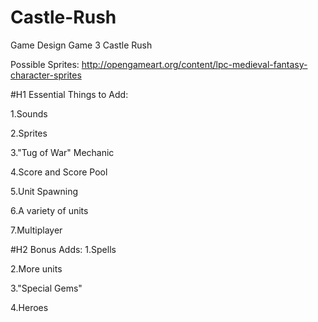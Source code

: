 # Castle-Rush
Game Design Game 3 Castle Rush

Possible Sprites: http://opengameart.org/content/lpc-medieval-fantasy-character-sprites


#H1 Essential Things to Add:

1.Sounds

2.Sprites

3."Tug of War" Mechanic

4.Score and Score Pool

5.Unit Spawning

6.A variety of units

7.Multiplayer


#H2 Bonus Adds:
1.Spells

2.More units

3."Special Gems"

4.Heroes
